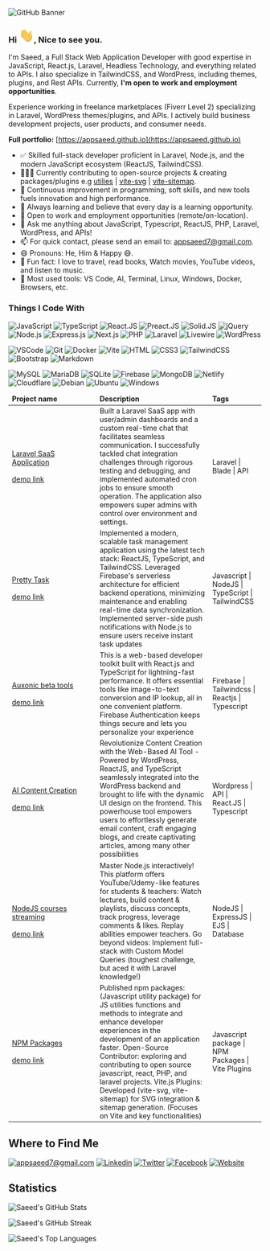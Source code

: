 ![GitHub Banner](https://raw.githubusercontent.com/appsaeed/assets/main/me/banner.jpg)

<h3>Hi <img src="https://raw.githubusercontent.com/appsaeed/assets/main/emoji/hello.gif" width="30" alt="hi" />, Nice to see you.</h3>

I'm Saeed, a Full Stack Web Application Developer with good expertise in JavaScript, React.js, Laravel, Headless Technology, and everything related to APIs. I also specialize in TailwindCSS, and WordPress, including themes, plugins, and Rest APIs. Currently, **I'm open to work and employment opportunities**.

Experience working in freelance marketplaces (Fiverr Level 2) specializing in Laravel, WordPress themes/plugins, and APIs. I actively build business development projects, user products, and consumer needs.

**Full portfolio:** [https://appsaeed.github.io](https://appsaeed.github.io)

- ✅ Skilled full-stack developer proficient in Laravel, Node.js, and the modern JavaScript ecosystem (ReactJS, TailwindCSS).
- 🧑‍🤝‍🧑 Currently contributing to open-source projects & creating packages/plugins e.g [utilies](https://github.com/appsaeed/utilies) | [vite-svg](https://github.com/appsaeed/vite-svg) | [vite-sitemap](https://github.com/appsaeed/vite-sitemap).
- 🔭 Continuous improvement in programming, soft skills, and new tools fuels innovation and high performance.
- 🌱 Always learning and believe that every day is a learning opportunity.
- 👯 Open to work and employment opportunities (remote/on-location).
- 💬 Ask me anything about JavaScript, Typescript, ReactJS, PHP, Laravel, WordPress, and APIs!
- 📫 For quick contact, please send an email to: [appsaeed7@gmail.com](mailto:appsaeed7@gmail.com).
- 😄 Pronouns: He, Him & Happy 😄.
- 🛬 Fun fact: I love to travel, read books, Watch movies, YouTube videos, and listen to music.
- 🔧 Most used tools: VS Code, AI, Terminal, Linux, Windows, Docker, Browsers, etc.

### Things I Code With

![JavaScript](https://img.shields.io/badge/JavaScript-F7DF1E?style=for-the-badge&logo=javascript&logoColor=black)
![TypeScript](https://img.shields.io/badge/TypeScript-007ACC?style=for-the-badge&logo=typescript&logoColor=white)
![React.JS](https://img.shields.io/badge/React.js-087e92?style=for-the-badge&logo=react&logoColor=61DAFB)
![Preact.JS](https://img.shields.io/badge/Preact.js-673ab8?style=for-the-badge&logo=preact&logoColor=61DAFB)
![Solid.JS](https://img.shields.io/badge/solid.js-3282f6?style=for-the-badge&logo=solid&logoColor=white)
![jQuery](https://img.shields.io/badge/jQuery-0769AD?style=for-the-badge&logo=jquery&logoColor=white)
![Node.js](https://img.shields.io/badge/Node.js-43853D?style=for-the-badge&logo=node.js&logoColor=white)
![Express.js](https://img.shields.io/badge/Express.js-000000?style=for-the-badge&logo=express&logoColor=white)
![Next.js](https://img.shields.io/badge/next.js-000000?style=for-the-badge&logo=nextdotjs&logoColor=white)
![PHP](https://img.shields.io/badge/PHP-777BB4?style=for-the-badge&logo=php&logoColor=white)
![Laravel](https://img.shields.io/badge/Laravel-FF2D20?style=for-the-badge&logo=laravel&logoColor=white)
![Livewire](https://img.shields.io/badge/Liverwire-FF2D20?style=for-the-badge&logo=laravel&logoColor=white)
![WordPress](https://img.shields.io/badge/Wordpress-21759B?style=for-the-badge&logo=wordpress&logoColor=white)

![VSCode](https://img.shields.io/badge/Visual_Studio-5C2D91?style=for-the-badge&logo=visual%20studio&logoColor=white)
![Git](https://img.shields.io/badge/Git-F05032?style=for-the-badge&logo=git&logoColor=white)
![Docker](https://img.shields.io/badge/Docker-0CC1F3?style=for-the-badge&logo=docker&logoColor=white)
![Vite](https://img.shields.io/badge/Vite-43853D?style=for-the-badge&logo=vite&logoColor=white)
![HTML](https://img.shields.io/badge/HTML5-E34F26?style=for-the-badge&logo=html5&logoColor=white)
![CSS3](https://img.shields.io/badge/CSS3-1572B6?style=for-the-badge&logo=css3&logoColor=white)
![TailwindCSS](https://img.shields.io/badge/Tailwind_CSS-38B2AC?style=for-the-badge&logo=tailwind-css&logoColor=white)
![Bootstrap](https://img.shields.io/badge/Bootstrap-563D7C?style=for-the-badge&logo=bootstrap&logoColor=white)
![Markdown](https://img.shields.io/badge/Markdown-000000?style=for-the-badge&logo=markdown&logoColor=white)

![MySQL](https://img.shields.io/badge/MySQL-005C84?style=for-the-badge&logo=mysql&logoColor=white)
![MariaDB](https://img.shields.io/badge/MariaDB-003545?style=for-the-badge&logo=mariadb&logoColor=white)
![SQLite](https://img.shields.io/badge/SQLite-07405E?style=for-the-badge&logo=sqlite&logoColor=white)
![Firebase](https://img.shields.io/badge/firebase-F7DF1E?&style=for-the-badge&logo=firebase&logoColor=black)
![MongoDB](https://img.shields.io/badge/MongoDB-4EA94B?style=for-the-badge&logo=mongodb&logoColor=white)
![Netlify](https://img.shields.io/badge/Netlify-00C7B7?style=for-the-badge&logo=netlify&logoColor=white)
![Cloudflare](https://img.shields.io/badge/Cloudflare-F38020?style=for-the-badge&logo=Cloudflare&logoColor=white)
![Debian](https://img.shields.io/badge/Debian-A81D33?style=for-the-badge&logo=debian&logoColor=white)
![Ubuntu](https://img.shields.io/badge/Ubuntu-e95420?style=for-the-badge&logo=ubuntu&logoColor=white)
![Windows](https://img.shields.io/badge/Windows-blue?style=for-the-badge&logo=windows&logoColor=white)

<table>
    <thead>
        <tr style="border: none;">
            <td style="min-width:160px"><b>Project name</b></td>
            <td><b>Description</b></td>
            <td><b>Tags</b></td>
        </tr>
    </thead>
    <tbody>
        <tr>
            <td>
                <a href="https://github.com/appsaeed/laravel-saas-app" target="_blank">Laravel SaaS Application</a>
                <br/>
                <br/>
                <a href="https://saastask.onrender.com" target="_blank">demo link</a>
            </td>
            <td>Built a Laravel SaaS app with user/admin dashboards and a custom real-time chat that facilitates
                seamless communication. I successfully tackled chat integration challenges through rigorous testing and
                debugging, and implemented automated cron jobs to ensure smooth operation. The application also empowers
                super admins with control over environment and settings.</td>
            <td>Laravel | Blade | API</td>
        </tr>
        <tr>
            <td>
                <a href="https://github.com/appsaeed/task" target="_blank">Pretty Task</a>
                <br/>
                <br/>
                <a href="https://appsaeed.github.io/task/" target="_blank">demo link</a>
            </td>
            <td>Implemented a modern, scalable task management application using the latest tech stack: ReactJS,
                TypeScript, and TailwindCSS. Leveraged Firebase's serverless architecture for efficient backend
                operations, minimizing maintenance and enabling real-time data synchronization. Implemented server-side
                push notifications with Node.js to ensure users receive instant task updates</td>
            <td>Javascript | NodeJS | TypeScript | TailwindCSS</td>
        </tr>
        <tr>
            <td>
                <a href="https://github.com/appsaeed/auxonic" target="_blank">Auxonic beta tools</a>
                <br/>
                <br/>
                <a href="https://appsaeed.github.io/auxonic/" target="_blank">demo link</a>
            </td>
            <td>This is a web-based developer toolkit built with React.js and TypeScript for lightning-fast performance.
                It offers essential tools like image-to-text conversion and IP lookup, all in one convenient platform.
                Firebase Authentication keeps things secure and lets you personalize your experience</td>
            <td>Firebase | Tailwindcss | Reactjs | Typescript</td>
        </tr>
        <tr>
            <td>
                <a href="https://github.com/appsaeed/asc" target="_blank">AI Content Creation</a>
                <br/>
                <br/>
                <a href="https://appsaeed.github.io/asc" target="_blank">demo link</a>
            </td>
            <td>Revolutionize Content Creation with the Web-Based AI Tool - Powered by WordPress, ReactJS, and
                TypeScript seamlessly integrated into the WordPress backend and brought to life with the dynamic UI
                design on the frontend. This powerhouse tool empowers users to effortlessly generate email content,
                craft engaging blogs, and create captivating articles, among many other possibilities</td>
            <td>Wordpress | API | React.JS | Typescript</td>
        </tr>
        <tr>
            <td>
                <a href="https://github.com/appsaeed/nodejs-course-streaming" target="_blank">NodeJS courses
                    streaming</a>
                <br/>
                <br/>
                <a href="#" target="_blank">demo link</a>
            </td>
            <td>Master Node.js interactively! This platform offers YouTube/Udemy-like features for students & teachers:
                Watch lectures, build content & playlists, discuss concepts, track progress, leverage comments & likes.
                Replay abilities empower teachers. Go beyond videos: Implement full-stack with Custom Model Queries
                (toughest challenge, but aced it with Laravel knowledge!)</td>
            <td>NodeJS | ExpressJS | EJS | Database</td>
        </tr>
        <tr>
            <td>
                <a href="https://github.com/appsaeed/utilies?tab=readme-ov-file#other-packages" target="_blank">NPM
                    Packages</a>
                <br/>
                <br/>
                <a href="https://www.npmjs.com/package/utilies#other-packages" target="_blank">demo link</a>
            </td>
            <td>
                Published npm packages: (Javascript utility package) for JS utilities functions and methods to integrate
                and enhance developer experiences in the development of an application faster.
                Open-Source Contributor: exploring and contributing to open source javascript, react, PHP, and laravel
                projects.
                Vite.js Plugins: Developed (vite-svg, vite-sitemap) for SVG integration & sitemap generation. (Focuses
                on Vite and key functionalities)
            </td>
            <td>Javascript package | NPM Packages | Vite Plugins</td>
        </tr>
    </tbody>

</table>

## Where to Find Me

[![appsaeed7@gmail.com](https://img.shields.io/badge/Email-appsaeed7@gmail.com-ff2e00?style=for-the-badge&logo=gmail&logoColor=white)](mailto:appsaeed7@gmail.com)
[![Linkedin](https://img.shields.io/badge/LinkedIn-0077B5?style=for-the-badge&logo=linkedin&logoColor=white)](https://www.linkedin.com/in/appsaeed/)
[![Twitter](https://img.shields.io/badge/Twitter-1DA1F2?style=for-the-badge&logo=twitter&logoColor=white)](https://twitter.com/saeedhossens)
[![Facebook](https://img.shields.io/badge/Facebook-1877F2?style=for-the-badge&logo=facebook&logoColor=white)](https://facebook.com/appsaeed8)
[![Website](https://img.shields.io/badge/Website-1A56DB?style=for-the-badge&logo=apache&logoColor=white)](https://appsaeed.github.io)

## Statistics

![Saeed's GitHub Stats](https://github-readme-stats.vercel.app/api?username=appsaeed&theme=darcula&show_icons=true&hide_border=true)

![Saeed's GitHub Streak](https://github-readme-streak-stats.herokuapp.com/?user=appsaeed&theme=darcula&hide_border=true)

![Saeed's Top Languages](https://github-readme-stats.vercel.app/api/top-langs/?username=appsaeed&theme=darcula&show_icons=true&hide_border=true&layout=compact)

<br>

<!-- ![github contribution grid snake animation](https://raw.githubusercontent.com/appsaeed/appsaeed/output/github-contribution-grid-snake-dark.svg#gh-dark-mode-only)
![github contribution grid snake animation](https://raw.githubusercontent.com/appsaeed/appsaeed/output/github-contribution-grid-snake.svg#gh-light-mode-only) -->
